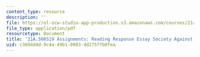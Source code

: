 ```yaml
---
content_type: resource
description: ''
file: https://ol-ocw-studio-app-production.s3.amazonaws.com/courses/21a-506-the-anthropology-of-politics-persuasion-and-power-spring-2019/c3694d4d9c4a49b109834d275ffb0fea_MIT21A_506S19_Sec4Mod1Respons1.pdf
file_type: application/pdf
resourcetype: Document
title: '21A.506S19 Assignments: Reading Response Essay Society Against the State 1'
uid: c3694d4d-9c4a-49b1-0983-4d275ffb0fea
---
```

